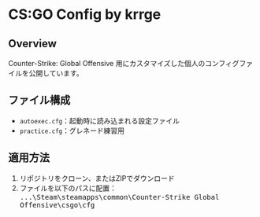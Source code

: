# CS:GO Config by krrge

## Overview
Counter-Strike: Global Offensive 用にカスタマイズした個人のコンフィグファイルを公開しています。

## ファイル構成
- `autoexec.cfg`：起動時に読み込まれる設定ファイル
- `practice.cfg`：グレネード練習用

## 適用方法
1. リポジトリをクローン、またはZIPでダウンロード
2. ファイルを以下のパスに配置：
<kbd>...\Steam\steamapps\common\Counter-Strike Global Offensive\csgo\cfg
